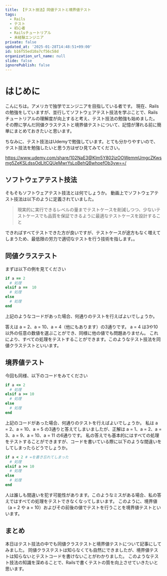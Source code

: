 ```yaml
---
title: 【テスト技法】同値テストと境界値テスト
tags:
  - Rails
  - テスト
  - 初心者
  - Railsチュートリアル
  - 未経験エンジニア
private: false
updated_at: '2025-01-28T14:48:51+09:00'
id: b16f55ed10a7cf56c58d
organization_url_name: null
slide: false
ignorePublish: false
---
```

# はじめに
こんにちは。アメリカで独学でエンジニアを目指している者です。
現在、Railsの勉強をしていますが、並行してソフトウェアテスト技法を学ぶことで、Railsチュートリアルの理解度が向上すると考え、テスト技法の勉強も始めました。
その際に学んだ同値クラステストと境界値テストについて、記憶が薄れる前に簡単にまとめておきたいと思います。

ちなみに、テスト技法はUdemyで勉強しています。とても分かりやすいので、テスト技法を勉強したいと思う方はぜひ見てみてください。

https://www.udemy.com/share/102NaE3@Klm5Y802jzOOWemmUmgcZKwsmg5ZeKSLdssOdLltCQUeMwrYsLoBehQBwhoefOb3yw==/

## ソフトウェアテスト技法
そもそもソフトウェアテスト技法とは何でしょうか。
動画上でソフトウェアテスト技法は以下のように定義されていました。
> 現実的に実行できるレベルの量までテストケースを削減しつつ、少ないテストケースでも品質を保証できるように最適なテストケースを設計すること

できればすべてテストできた方が良いですが、テストケースが途方もなく増えてしまうため、最低限の労力で適切なテストを行う技術を指します。。

## 同値クラステスト

まずは以下の例を見てください
```ruby
if a == 2
  # 処理
elsif a ==  10
  # 処理
else
  # 処理
end
```

上記のようなコードがあった場合、何通りのテストを行えばよいでしょうか。

答えは a = 2、a = 10、a = 4（他にもあります）の3通りです。
a = 4 は3や10以外の任意の数値を選ぶことができ、同様に他の値でも問題ありません。
これにより、すべての処理をテストすることができます。このようなテスト技法を同値クラステストといいます。

## 境界値テスト

今回も同様、以下のコードをみてください
```ruby
if a <= 2
  # 処理
elsif a >= 10
  # 処理
else
  # 処理
end
```

上記のコードがあった場合、何通りのテストを行えばよいでしょうか。
私は a = 2、a = 10、a = 5 の3通りと答えてしまいましたが、正解は a = 1、a = 2、a = 3、a = 9、a = 10、a = 11 の6通りです。
私の答えでも基本的にはすべての処理をテストすることができますが、コードを書いている際に以下のような間違いをしてしまったらどうでしょうか。

```ruby
if a < 2 # =を書き忘れてしまった
  # 処理
elsif a >= 10
  # 処理
else
  # 処理
end
```
人は誰しも間違いを犯す可能性があります。このようなミスがある場合、私の答えではすべての処理をテストできなくなってしまいます。
このように、境界値（a = 2 や a = 10）およびその前後の値でテストを行うことを境界値テストといいます。


## まとめ
本日はテスト技法の中でも同値クラステストと境界値テストについて記事にしてみました。
同値クラステストは知らなくても自然にできましたが、境界値テストは知らないとテストコードを書けないことがわかりました。
このようなテスト技法の知識を深めることで、Railsで書くテストの質を向上させていきたいと思います。
